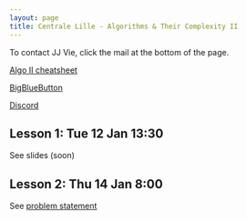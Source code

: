 ```yaml
---
layout: page
title: Centrale Lille - Algorithms & Their Complexity II
---
```


To contact JJ Vie, click the mail at the bottom of the page.

[Algo II cheatsheet](https://docs.google.com/document/d/1U22FCZv8rFn-iP1cXCbg2VrALLULCl8eOo9klBgZoxE/edit#heading=h.3j90luv4za2g)

[BigBlueButton](https://mathconf.univ-lille.fr/b/jil-xj9-493)

[Discord](https://discord.gg/Kj7RZfUnfq)

## Lesson 1: Tue 12 Jan 13:30

See slides (soon)

## Lesson 2: Thu 14 Jan 8:00

See [problem statement](tp2/)

